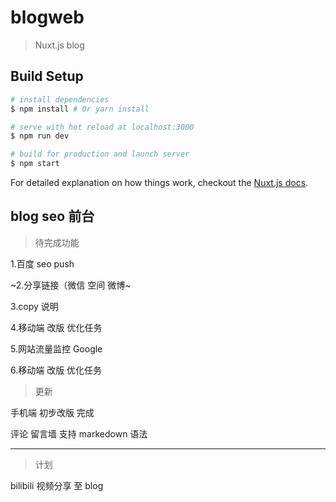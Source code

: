 # blogweb

> Nuxt.js blog

## Build Setup

``` bash
# install dependencies
$ npm install # Or yarn install

# serve with hot reload at localhost:3000
$ npm run dev

# build for production and launch server
$ npm start
```

For detailed explanation on how things work, checkout the [Nuxt.js docs](https://github.com/nuxt/nuxt.js).

## blog seo 前台

> 待完成功能

1.百度 seo push

~2.分享链接（微信 空间 微博~

3.copy 说明

4.移动端 改版 优化任务

5.网站流量监控 Google

6.移动端 改版 优化任务

> 更新

手机端 初步改版 完成

评论 留言墙 支持 markedown 语法

---
>计划

bilibili 视频分享 至 blog